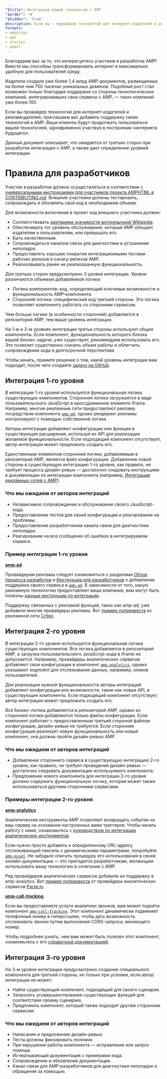 ```yaml
---
"$title": Интеграция вашей технологии с AMP
"$order": '0'
"$hidden": 'true'
description: Если вы — провайдер технологий для интернет-издателей и рекламодателей, приглашаем вас добавить поддержку своих технологий в AMP, — это позволит вашим клиентам продолжать пользоваться вашей технологией, при этом...
formats:
- websites
- ads
- stories
- email
---
```


Благодарим вас за то, что интересуетесь участием в разработке AMP! Вместе мы способны трансформировать интернет в максимально удобную для пользователей среду.

Издатели создали уже более 1,4 млрд AMP-документов, размещенных на более чем 750 тысячах уникальных доменов. Подобный рост стал возможен только благодаря поддержке со стороны технологических компаний, интегрировавших свои сервисы с AMP, — таких компаний уже более 100.

Если вы провайдер технологий для интернет-издателей и рекламодателей, приглашаем вас добавить поддержку своих технологий в AMP. Ваши клиенты будут продолжать пользоваться вашей технологией, одновременно участвуя в построении «интернета будущего».

Данный документ описывает, что ожидается от третьих сторон при разработке интеграции с AMP, а также дает определение уровней интеграции.

# Правила для разработчиков

Участие в разработке должно осуществляться в соответствии с [универсальными инструкциями для участников проекта AMPHTML в CONTRIBUTING.md](https://github.com/ampproject/amphtml/blob/master/CONTRIBUTING.md). Внешние участники должны тестировать, сопровождать и обновлять свой код в необходимом объеме.

Для возможности включения в проект код внешнего участника должен:

- Соответствовать [критериям значимости англоязычной Wikipedia](https://en.wikipedia.org/wiki/Wikipedia:Notability).
- Обеспечивать тот уровень обслуживания, который AMP обещает издателям и пользователям, или превышать его.
- Быть качественным.
- Сопровождаться каналом связи для диагностики и устранения неполадок.
- Предоставлять хорошее покрытие интеграционными тестами рабочих релизов и canary-релизов AMP.
- Реализовывать ранее не реализованную функциональность.

Для третьих сторон предусмотрено 3 уровня интеграции. Уровни различаются объемом добавляемой логики:

- Логика компонентов: код, определяющий ключевые возможности и функциональность AMP-компонента.
- Сторонняя логика: специфический код третьей стороны. Эта логика позволяет компоненту работать со сторонним сервисом.

Чем больше логики (в особенности сторонней) добавляется в репозиторий AMP, тем выше уровень интеграции.

На 1-м и 2-м уровнях интеграции третьи стороны используют общие компоненты. Если компонент, функциональность которого близка вашей бизнес-задаче, уже существует, рекомендуем использовать его. Это позволит существенно снизить объем работы и облегчить сопровождение кода в долгосрочной перспективе.

Чтобы начать, примите решение о том, какой уровень интеграции вам подходит, после чего создайте [задачу на GitHub](https://github.com/ampproject/amphtml/issues/new).

## Интеграция 1-го уровня

В интеграции 1-го уровня используется функциональная логика существующих компонентов. Сторонняя логика загружается в виде пользовательского JavaScript в кроссдоменном элементе iframe. Например, многие рекламные сети предоставляют рекламу посредством компонента [`amp-ad`](../../../components/reference/amp-ad.md), однако рендеринг рекламы контролируют с помощью собственной логики.

Авторы интеграции добавляют конфигурации или функции в существующие расширения, используя их API для реализации желаемой функциональности. Если подходящий компонент отсутствует, автор интеграции может предложить создать его.

Единственным элементом сторонней логики, добавляемым в репозиторий AMP, является файл конфигурации. Добавление новой стороны в существующую интеграцию 1-го уровня, как правило, не требует процесса дизайн-ревью — достаточно следовать инструкциям в документации по интеграции компонента (например, [Интеграция рекламных сетей с AMP](https://github.com/ampproject/amphtml/blob/master/ads/README.md)).

### Что мы ожидаем от авторов интеграций

- Независимое сопровождение и обслуживание своего JavaScript-кода.
- Предоставление тестов для своей конфигурации и реагирование на проблемы.
- Предоставление разработчикам канала связи для диагностики неполадок.
- Реагирование на все сообщения об ошибках в интегрируемом сервисе.

### Пример интеграции 1-го уровня

[**amp-ad**](../../../components/reference/amp-ad.md)

Провайдерам рекламы следует ознакомиться с разделами [Обзор процесса разработки](https://github.com/ampproject/amphtml/tree/master/ads#overview) и [Инструкции для разработчиков](https://github.com/ampproject/amphtml/tree/master/ads#developer-guidelines-for-a-pull-request) о добавлении поддержки своего сервиса в [`amp-ad`](../../../components/reference/amp-ad.md). В зависимости от того, какую рекламную технологию предоставляет ваша компания, вам могут быть полезны [данные инструкции по интеграции](/content/amp-dev/documentation/guides-and-tutorials/contribute/vendor-contributions/ad-integration-guide.md?format=ads).

Поддержку связанных с рекламой функций, таких как amp-ad, уже добавили многие провайдеры рекламы. Вот [пример пулреквеста](https://github.com/ampproject/amphtml/pull/2299) из рекламной сети [Criteo](https://github.com/ampproject/amphtml/blob/master/ads/criteo.md).

## Интеграция 2-го уровня

В интеграции 2-го уровня используется функциональная логика существующих компонентов. Вся логика добавляется в репозиторий AMP, а загрузка пользовательского JavaScript-кода в iframe не допускается. Например, провайдеры аналитических сервисов добавляют свои конфигурации в компонент [`amp-analytics`](../../../components/reference/amp-analytics.md), однако указывают эндпойнт для отслеживания данных, например, кликов пользователей.

Для реализации нужной функциональности авторы интеграций добавляют конфигурации или возможности, такие как новые API, в существующие компоненты. Если подходящий компонент отсутствует, автор интеграции может предложить создать его.

Вся бизнес-логика добавляется в репозиторий AMP, однако из сторонней логики добавляются только файлы конфигурации. Если компонент работает с предоставленным третьей стороной файлом конфигурации, дизайн-ревью не требуется. Если сторонняя конфигурация реализует новую функциональность или новый компонент, она должна пройти дизайн-ревью AMP.

### Что мы ожидаем от авторов интеграций

- Добавление стороннего сервиса в существующую интеграцию 2-го уровня, как правило, не требует проведения дизайн-ревью — достаточно следовать документации используемого компонента.
- Предложение нового компонента для интеграции 2-го уровня должно содержать функциональную логику, которая может также использоваться другими сторонними сервисами.

### Примеры интеграции 2-го уровня

[**amp-analytics**](../../../components/reference/amp-analytics.md)

Аналитические инструменты AMP позволяют возвращать события на ваш сервер на основании настроенных вами триггеров. Чтобы начать работу с ними, ознакомьтесь с [руководством по интеграции аналитических инструментов](../../optimize-measure/configure-analytics/index.md).

Если нужно просто добавить к определенному URL-адресу отслеживающий пиксель с динамическими параметрами, попробуйте [`amp-pixel`](../../../components/reference/amp-pixel.md). Не забудьте описать процедуру его использования в своей онлайн-документации — это пригодится разработчикам, желающим использовать вашу технологию в сочетании с AMP.

Ряд провайдеров аналитических сервисов добавили их поддержку в amp-analytics. Вот [пример пулреквеста](https://github.com/ampproject/amphtml/pull/1595) от провайдера аналитических сервисов [Parse.ly](https://www.parsely.com/help/integration/google-amp/).

[**amp-call-tracking**](../../../components/reference/amp-call-tracking.md)

Если вы предоставляете услуги аналитики звонков, вам может подойти компонент [`amp-call-tracking`](../../../components/reference/amp-call-tracking.md). Этот компонент динамически подменяет телефонный номер в гиперссылке, чтобы дать возможность отслеживать звонки путем выполнения CORS-запроса, меняющего номер.

Чтобы подробнее узнать, чем вам может быть полезен этот компонент, ознакомьтесь с его [справочной документацией](../../../components/reference/amp-call-tracking.md).

## Интеграция 3-го уровня

На 3-м уровне интеграции предусмотрено создание специального компонента для третьей стороны, но только при условии, если автор интеграции не может:

- Найти существующий компонент, подходящий для своего сценария.
- Запросить усовершенствование существующих функций для соответствия своему сценарию.
- Предложить компонент, который также подходит другим сторонним сервисам.

### Что мы ожидаем от авторов интеграций

- Написание и предложение дизайн-ревью.
- Тесты должны фиксировать поломки.
- При нарушении работы компонента — исправление или запрос помощи.
- Исчерпывающая документация с примерами кода.
- Сопровождение и обновление документации.
- Канал связи для AMP-разработчиков для диагностики неполадок и обращения за помощью.
